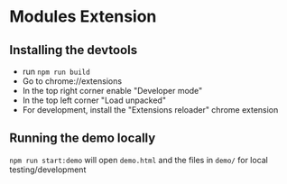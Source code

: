 # Modules Extension

## Installing the devtools

- run `npm run build`
- Go to chrome://extensions
- In the top right corner enable "Developer mode"
- In the top left corner "Load unpacked"
- For development, install the "Extensions reloader" chrome extension

## Running the demo locally

`npm run start:demo` will open `demo.html` and the files in `demo/` for local testing/development